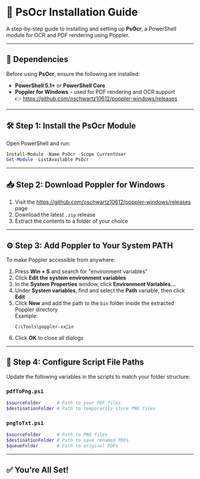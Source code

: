 # 📘 PsOcr Installation Guide

A step-by-step guide to installing and setting up **PsOcr**, a PowerShell module for OCR and PDF rendering using Poppler.

---

## 🧩 Dependencies

Before using **PsOcr**, ensure the following are installed:

- **PowerShell 5.1+** or **PowerShell Core**
- **Poppler for Windows** – used for PDF rendering and OCR support  
  👉 https://github.com/oschwartz10612/poppler-windows/releases

---

## 🛠️ Step 1: Install the PsOcr Module

Open PowerShell and run:

```powershell
Install-Module -Name PsOcr -Scope CurrentUser
Get-Module -ListAvailable PsOcr
```

---

## 📥 Step 2: Download Poppler for Windows

1. Visit the https://github.com/oschwartz10612/poppler-windows/releases page  
2. Download the latest `.zip` release  
3. Extract the contents to a folder of your choice

---

## ⚙️ Step 3: Add Poppler to Your System PATH

To make Poppler accessible from anywhere:

1. Press **Win + S** and search for "environment variables"  
2. Click **Edit the system environment variables**  
3. In the **System Properties** window, click **Environment Variables...**  
4. Under **System variables**, find and select the **Path** variable, then click **Edit**  
5. Click **New** and add the path to the `bin` folder inside the extracted Poppler directory  
   Example:  
   ```
   C:\Tools\poppler-xxin
   ```
6. Click **OK** to close all dialogs

---

## 📂 Step 4: Configure Script File Paths

Update the following variables in the scripts to match your folder structure:

### `pdfToPng.ps1`

```powershell
$sourceFolder      # Path to your PDF files
$destinationFolder # Path to temporarily store PNG files
```

### `pngToTxt.ps1`

```powershell
$sourceFolder      # Path to PNG files
$destinationFolder # Path to save renamed PDFs
$queueFolder       # Path to original PDFs
```

---

## ✅ You're All Set!